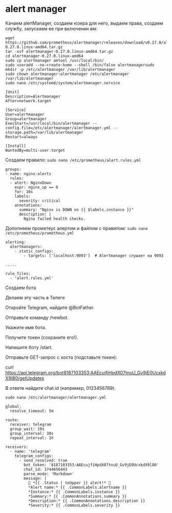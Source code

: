 # alert manager

Качаем alertManager, создаем юзера для него, выдаем права, создаем службу, запускаем ее при включении вм:

```
wget https://github.com/prometheus/alertmanager/releases/download/v0.27.0/alertmanager-0.27.0.linux-amd64.tar.gz
tar -xvf alertmanager-0.27.0.linux-amd64.tar.gz
cd alertmanager-0.27.0.linux-amd64
sudo cp alertmanager amtool /usr/local/bin/
sudo useradd --no-create-home --shell /bin/false alertmanagersudo mkdir -p /etc/alertmanager /var/lib/alertmanager
sudo chown alertmanager:alertmanager /etc/alertmanager /var/lib/alertmanager
sudo nano /etc/systemd/system/alertmanager.service
```
```
[Unit]
Description=Alertmanager
After=network.target

[Service]
User=alertmanager
Group=alertmanager
ExecStart=/usr/local/bin/alertmanager --config.file=/etc/alertmanager/alertmanager.yml --storage.path=/var/lib/alertmanager
Restart=always

[Install]
WantedBy=multi-user.target
```


Создаем правило:
 `sudo nano /etc/prometheus/alert.rules.yml`

```                                          
groups:
- name: nginx-alerts
  rules:
  - alert: NginxDown
    expr: nginx_up == 0
    for: 10s
    labels:
      severity: critical
    annotations:
      summary: "Nginx is DOWN on {{ $labels.instance }}"
      description: |
        Nginx failed health checks.
```

Дополняем прометеус алертом и файлом с правилом:
`sudo nano /etc/prometheus/prometheus.yml`

```
alerting:
  alertmanagers:
    - static_configs:
        - targets: ['localhost:9093']  # Alertmanager слушает на 9093

.....

rule_files:
  - 'alert.rules.yml'
```


Создаем бота

Делаем эту часть в Телеге

Откройте Telegram, найдите @BotFather.

Отправьте команду /newbot.

Укажите имя бота.

Получите токен (сохраните его!).

Напишите боту /start.

Отправьте GET-запрос c хоста (подставьте токен):

curl https://api.telegram.org/bot8187103353:AAEcujfiHpdX07tnuU_Gv9jE0UcxkdX9l80/getUpdates

В ответе найдите chat.id (например, 0123456789).


`sudo nano /etc/alertmanager/alertmanager.yml`

```
global:
  resolve_timeout: 5m

route:
  receiver: telegram
  group_wait: 10s
  group_interval: 30s
  repeat_interval: 1h

receivers:
  - name: 'telegram'
    telegram_configs:
      - send_resolved: true
        bot_token: '8187103353:AAEcujfiHpdX07tnuU_Gv9jE0UcxkdX9l80'
        chat_id: 1744656443
        parse_mode: 'Markdown'
        message: |
          🚨 *{{ .Status | toUpper }} alert!* 🚨
          *Alert name:* {{ .CommonLabels.alertname }}
          *Instance:* {{ .CommonLabels.instance }}
          *Summary:* {{ .CommonAnnotations.summary }}
          *Description:* {{ .CommonAnnotations.description }}
          *Severity:* {{ .CommonLabels.severity }}
```

